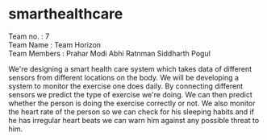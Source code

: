 # smarthealthcare

Team no. : 7  
Team Name : Team Horizon  
Team Members :  Prahar Modi
                Abhi Ratnman
                Siddharth Pogul  

We're designing a smart health care system which takes data of different sensors from different locations on the body. 
We will be developing a system to monitor the exercise one does daily.
By connecting different sensors we predict the type of exercise we're doing. 
We can then predict whether the person is doing the exercise correctly or not. 
We also monitor the heart rate of the person so we can check for his sleeping habits
and if he has irregular heart beats we can warn him against any possible threat to him.
